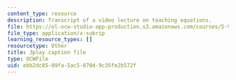 ```yaml
---
content_type: resource
description: Transcript of a video lecture on teaching equations.
file: https://ol-ocw-studio-app-production.s3.amazonaws.com/courses/5-95j-teaching-college-level-science-and-engineering-spring-2009/ebb2dc8509fa5ac5870d9c35fe2b572f_wy-LqFDwMuM.vtt
file_type: application/x-subrip
learning_resource_types: []
resourcetype: Other
title: 3play caption file
type: OCWFile
uid: ebb2dc85-09fa-5ac5-870d-9c35fe2b572f
---
```

